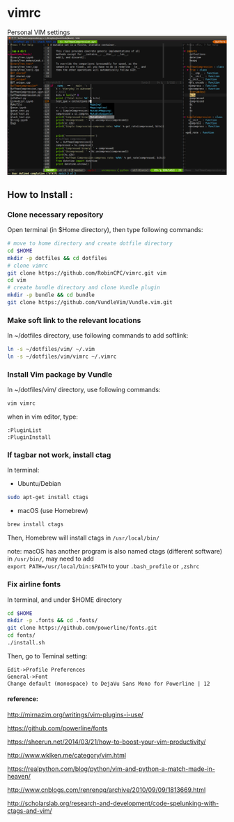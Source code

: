 # vimrc
Personal VIM settings
![vim_setting](https://raw.githubusercontent.com/RobinCPC/Testing_STL/master/vim_setting.jpg)

## How to Install :

### Clone necessary repository

Open terminal (in $Home directory), then type following commands:
``` bash
# move to home directory and create dotfile directory
cd $HOME
mkdir -p dotfiles && cd dotfiles
# clone vimrc
git clone https://github.com/RobinCPC/vimrc.git vim
cd vim
# create bundle directory and clone Vundle plugin
mkdir -p bundle && cd bundle
git clone https://github.com/VundleVim/Vundle.vim.git
```

### Make soft link to the relevant locations

In ~/dotfiles directory, use following commands to add softlink:
``` bash
ln -s ~/dotfiles/vim/ ~/.vim
ln -s ~/dotfiles/vim/vimrc ~/.vimrc
```

### Install Vim package by Vundle

In ~/dotfiles/vim/ directory, use following commands:
``` bash
vim vimrc
```
when in vim editor, type:
``` vim
:PluginList
:PluginInstall
```

### If tagbar not work, install ctag

In terminal:
- Ubuntu/Debian
``` bash
sudo apt-get install ctags
```

- macOS (use Homebrew)
``` bash
brew install ctags
```
Then, Homebrew will install ctags in `/usr/local/bin/`

note: macOS has another program is also named ctags (different software) in `/usr/bin/`, may need to add   
`export PATH=/usr/local/bin:$PATH` to your `.bash_profile` or `,zshrc`

### Fix airline fonts

In terminal, and under $HOME directory
``` bash
cd $HOME
mkdir -p .fonts && cd .fonts/
git clone https://github.com/powerline/fonts.git
cd fonts/
./install.sh
```
Then, go to Teminal setting:

	Edit->Profile Preferences
	General->Font
	Change default (monospace) to DejaVu Sans Mono for Powerline | 12



#### reference:

http://mirnazim.org/writings/vim-plugins-i-use/

https://github.com/powerline/fonts

https://sheerun.net/2014/03/21/how-to-boost-your-vim-productivity/

http://www.wklken.me/category/vim.html

https://realpython.com/blog/python/vim-and-python-a-match-made-in-heaven/

http://www.cnblogs.com/renrenqq/archive/2010/09/09/1813669.html

http://scholarslab.org/research-and-development/code-spelunking-with-ctags-and-vim/
